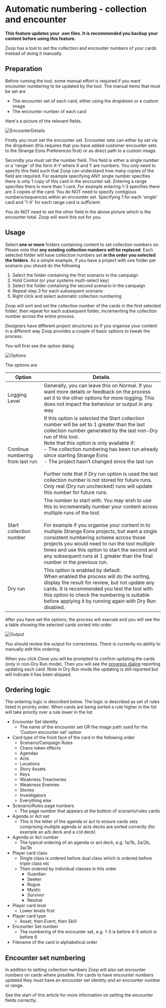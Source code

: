 # Automatic numbering - collection and encounter

**This feature updates your .eon files. It is recommended you backup your content before using this feature.**

Zoop has a tool to set the collection and encounter numbers of your cards instead of doing it manually.

## Preparation

Before running the tool, some manual effort is required if you want encounter numbering to be updated by the tool. The manual items that must be set are

- The encounter set of each card, either using the dropdown or a custom image
- The encounter number of each card

Here's a picture of the relevant fields.

![EncounterDetails](ManualEncounterFields.png)

Firstly you must set the encounter set. Encounter sets can either by set via the dropdown (this requires that you have added customer encounter sets to the Strange Eons Preferences first) or as direct path to a custom image.

Secondly you must set the number field. This field is either a single number or a 'range' of the form X-Y where X and Y are numbers. You only need to specify this field such that Zoop can understand how many copies of the field are required. For example specifying ANY single number specifies there is only 1 copy of this card in the encounter set. Entering a range specifies there is more than 1 card. For example entering 1-3 specifies there are 3 copies of the card. You do NOT need to specify contigious numbers/sequences within an encounter set. Specifying 1 for each 'single' card and '1-X' for each range card is sufficient.

You do NOT need to set the other field in the above picture which is the encounter total. Zoop will work this out for you.

## Usage

Select **one or more** folders containing content to set collection numbers on. Please note that **any existing collection numbers will be replaced**. Each selected folder will have collection numbers set **in the order you selected the folders**.
As a simple example, if you have a project with one folder per scenario you should do the following

1. Select the folder containing the first scenario in the campaign
2. Hold Control (or your systems multi-select key)
3. Select the folder containing the second scenario in the campaign
4. Repeat step 3 for each subsequent scenario
5. Right click and select automatic collection numbering

Zoop will sort and set the collection number of the cards in the first selected folder, then repeat for each subsequent folder, incrementing the collection number across the entire process.

Designers have different project structures so if you organise your content in a different way Zoop provides a couple of basic options to tweak the process.

You will first see the option dialog

![Options](AutomaticNumberingOptions.png)

The options are

| Option | Details |
| --- | --- |
| Logging Level | Generally, you can leave this on Normal. If you want more details or feedback on the process set it to the other options for more logging. This does not impact the behaviour or output in any way |
| Continue numbering from last run | If this option is selected the Start collection number will be set to 1 greater than the last collection number generated by the last non-Dry run of this tool.<br>Note that this option is only available if:<br> - The collection numbering has been run already since starting Strange Eons<br> - The project hasn’t changed since the last run<br><br>Further note that if Dry run option is used the last collection number is not stored for future runs. Only real (Dry run unchecked) runs will update this number for future runs. | 
| Start collection number | The number to start with. You may wish to use this to incrementally number your content across multiple runs of the tool.<br><br>For example if you organise your content in to multiple Strange Eons projects, but want a single consistent numbering scheme across those projects you would need to run the tool multiple times and use this option to start the second and any subsequent runs at 1 greater than the final number in the previous run. |
| Dry run | This option is enabled by default.<br>When enabled the process will do the sorting, display the result for review, but not update any cards. It is recommended you test the tool with this option to check the numbering is suitable before applying it by running again with Dry Run disabled. 

After you have set the options, the process will execute and you will see the a table showing the selected cards sorted into order.

![Output](AutomaticNumberingReviewGrid.png)

You should review the output for correctness. There is currently no ability to manually edit this ordering.

When you click Close you will be prompted to confirm updating the cards (only in non-Dry Run mode). Then you will see the [progress dialog](../shared/progressdialog/ProgressDialog.md) reporting updating each card. Note in Dry Run mode the updating is still reported but will indicate it has been skipped.

## Ordering logic

The ordering logic is described below. The logic is described as set of rules listed in priority order. When cards are being sorted a rule higher in the list will take priority over a rule lower in the list

- Encounter Set identity
    - The name of the encounter set OR the image path used for the ‘Custom encounter set’ option
- Card type of the front face of the card in the following order
    - Scenario/Campaign Rules
    - Chaos token effects
    - Agendas
    - Acts
    - Locations
    - Story Assets
    - Keys
    - Weakness Treacheries
    - Weakness Enemies
    - Stories
    - Investigators
    - Everything else
- Scenario/Rules page numbers
    - The page number that appears at the bottom of scenario/rules cards
- Agenda or Act set
    - This is the letter of the agenda or act to ensure cards sets comprising multiple agenda or acts decks are sorted correctly (for example an a/b deck and a c/d deck)
- Agenda or Act number
    - The typical ordering of an agenda or act deck, e.g. 1a/1b, 2a/2b, 3a/3b
- Player card class
    - Single class is ordered before dual class which is ordered before triple class etc
    - Then ordered by individual classes in this order
        - Guardian
        - Seeker
        - Rogue
        - Mystic
        - Survivor
        - Neutral
- Player card level
    - Lower levels first
- Player card type
    - Asset, then Event, then Skill
- Encounter Set number
    - The numbering of the encounter set, e.g. 1-3 is before 4-5 which is before 6
- Filename of the card in alphabetical order

## Encounter set numbering

In addition to setting collection numbers Zoop will also set encounter numbers on cards where possible. For cards to have encounter numbers updated they must have an encounter set identity and an encounter number or range.

See the start of this article for more information on setting the encounter fields correctly.
